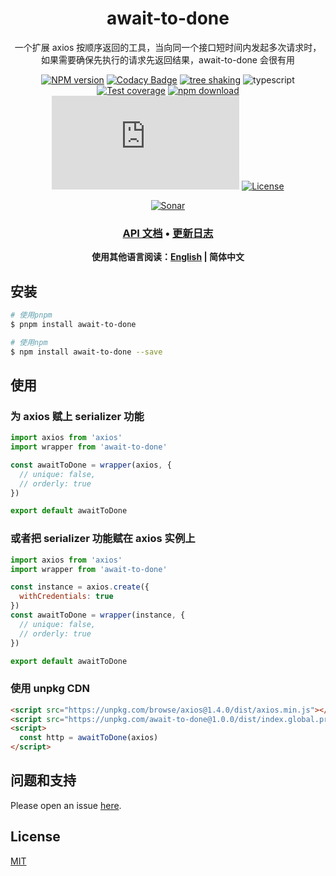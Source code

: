 <div style="text-align: center;" align="center">

# await-to-done

一个扩展 axios 按顺序返回的工具，当向同一个接口短时间内发起多次请求时，如果需要确保先执行的请求先返回结果，await-to-done 会很有用

[![NPM version][npm-image]][npm-url]
[![Codacy Badge][codacy-image]][codacy-url]
[![tree shaking][tree-shaking-image]][tree-shaking-url]
![typescript][typescript-url]
[![Test coverage][codecov-image]][codecov-url]
[![npm download][download-image]][download-url]
[![gzip][gzip-image]][gzip-url]
[![License][license-image]][license-url]

[![Sonar][sonar-image]][sonar-url]

</div>

<div style="text-align: center; margin-bottom: 20px;" align="center">

### **[API 文档](https://www.saqqdy.com/await-to-done)** • **[更新日志](./CHANGELOG.md)**

**使用其他语言阅读：[English](./README.md) | 简体中文**

</div>

## 安装

```bash
# 使用pnpm
$ pnpm install await-to-done

# 使用npm
$ npm install await-to-done --save
```

## 使用

### 为 axios 赋上 serializer 功能

```js
import axios from 'axios'
import wrapper from 'await-to-done'

const awaitToDone = wrapper(axios, {
  // unique: false,
  // orderly: true
})

export default awaitToDone
```

### 或者把 serializer 功能赋在 axios 实例上

```js
import axios from 'axios'
import wrapper from 'await-to-done'

const instance = axios.create({
  withCredentials: true
})
const awaitToDone = wrapper(instance, {
  // unique: false,
  // orderly: true
})

export default awaitToDone
```

### 使用 unpkg CDN

```html
<script src="https://unpkg.com/browse/axios@1.4.0/dist/axios.min.js"></script>
<script src="https://unpkg.com/await-to-done@1.0.0/dist/index.global.prod.js"></script>
<script>
  const http = awaitToDone(axios)
</script>
```

## 问题和支持

Please open an issue [here](https://github.com/saqqdy/await-to-done/issues).

## License

[MIT](LICENSE)

[npm-image]: https://img.shields.io/npm/v/await-to-done.svg?style=flat-square
[npm-url]: https://npmjs.org/package/await-to-done
[codacy-image]: https://app.codacy.com/project/badge/Grade/f70d4880e4ad4f40aa970eb9ee9d0696
[codacy-url]: https://www.codacy.com/gh/saqqdy/await-to-done/dashboard?utm_source=github.com&utm_medium=referral&utm_content=saqqdy/await-to-done&utm_campaign=Badge_Grade
[tree-shaking-image]: https://badgen.net/bundlephobia/tree-shaking/await-to-done
[tree-shaking-url]: https://bundlephobia.com/package/await-to-done
[typescript-url]: https://badgen.net/badge/icon/typescript?icon=typescript&label
[codecov-image]: https://img.shields.io/codecov/c/github/saqqdy/await-to-done.svg?style=flat-square
[codecov-url]: https://codecov.io/github/saqqdy/await-to-done?branch=master
[download-image]: https://img.shields.io/npm/dm/await-to-done.svg?style=flat-square
[download-url]: https://npmjs.org/package/await-to-done
[gzip-image]: http://img.badgesize.io/https://unpkg.com/await-to-done/dist/index.global.prod.js?compression=gzip&label=gzip%20size:%20JS
[gzip-url]: http://img.badgesize.io/https://unpkg.com/await-to-done/dist/index.global.prod.js?compression=gzip&label=gzip%20size:%20JS
[license-image]: https://img.shields.io/badge/License-MIT-blue.svg
[license-url]: LICENSE
[sonar-image]: https://sonarcloud.io/api/project_badges/quality_gate?project=saqqdy_await-to-done
[sonar-url]: https://sonarcloud.io/dashboard?id=saqqdy_await-to-done
